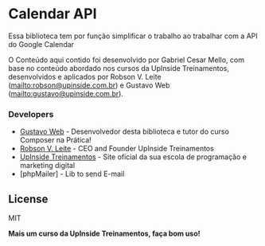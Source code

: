 # Calendar API

Essa biblioteca tem por função simplificar o trabalho ao trabalhar com a API do Google Calendar

O Conteúdo aqui contido foi desenvolvido por Gabriel Cesar Mello, com base no conteúdo abordado nos cursos da UpInside Treinamentos, desenvolvidos e aplicados por Robson V. Leite (<mailto:robson@upinside.com.br>) e Gustavo Web (<mailto:gustavo@upinside.com.br>).

### Developers
* [Gustavo Web] - Desenvolvedor desta biblioteca e tutor do curso Composer na Prática!
* [Robson V. Leite] - CEO and Founder UpInside Treinamentos
* [UpInside Treinamentos] - Site oficial da sua escola de programação e marketing digital
* [phpMailer] - Lib to send E-mail

License
----

MIT

**Mais um curso da UpInside Treinamentos, faça bom uso!**

[//]:#
[Gustavo Web]: <mailto:gustavo@upinside.com.br>
[Robson V. Leite]: <mailto:robson@upinside.com.br>
[UpInside Treinamentos]: <https://www.upinside.com.br>